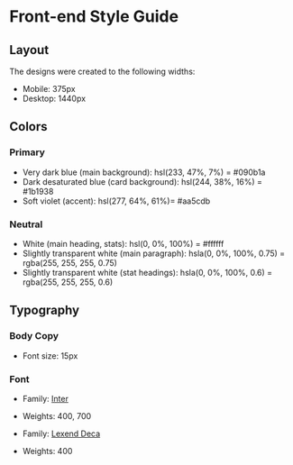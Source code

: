 # Front-end Style Guide

## Layout

The designs were created to the following widths:

- Mobile: 375px
- Desktop: 1440px

## Colors

### Primary

- Very dark blue (main background): hsl(233, 47%, 7%) = #090b1a
- Dark desaturated blue (card background): hsl(244, 38%, 16%) = #1b1938
- Soft violet (accent): hsl(277, 64%, 61%)= #aa5cdb

### Neutral

- White (main heading, stats): hsl(0, 0%, 100%) = #ffffff
- Slightly transparent white (main paragraph): hsla(0, 0%, 100%, 0.75) = rgba(255, 255, 255, 0.75)
- Slightly transparent white (stat headings): hsla(0, 0%, 100%, 0.6) = rgba(255, 255, 255, 0.6)

## Typography

### Body Copy

- Font size: 15px

### Font

- Family: [Inter](https://fonts.google.com/specimen/Inter)
- Weights: 400, 700

- Family: [Lexend Deca](https://fonts.google.com/specimen/Lexend+Deca)
- Weights: 400
